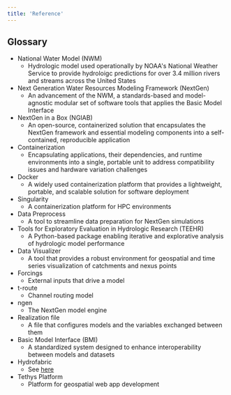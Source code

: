 ```yaml
---
title: 'Reference'
---
```


## Glossary

- National Water Model (NWM)
  - Hydrologic model used operationally by NOAA's National Weather Service to provide hydroloigc predictions for over 3.4 million rivers and streams across the United States
- Next Generation Water Resources Modeling Framework (NextGen)
  - An advancement of the NWM, a standards-based and model-agnostic modular set of software tools that applies the Basic Model Interface
- NextGen in a Box (NGIAB)
  - An open-source, containerized solution that encapsulates the NextGen framework and essential modeling components into a self-contained, reproducible application
- Containerization
  - Encapsulating applications, their dependencies, and runtime environments into a single, portable unit to address compatibility issues and hardware variation challenges
- Docker
  - A widely used containerization platform that provides a lightweight, portable, and scalable solution for software deployment
- Singularity
  - A containerization platform for HPC environments
- Data Preprocess
  - A tool to streamline data preparation for NextGen simulations
- Tools for Exploratory Evaluation in Hydrologic Research (TEEHR)
  - A Python-based package enabling iterative and explorative analysis of hydrologic model performance
- Data Visualizer
  - A tool that provides a robust environment for geospatial and time series visualization of catchments and nexus points
- Forcings
  - External inputs that drive a model
- t-route
  - Channel routing model
- ngen
  - The NextGen model engine
- Realization file
  - A file that configures models and the variables exchanged between them
- Basic Model Interface (BMI)
  - A standardized system designed to enhance interoperability between models and datasets
- Hydrofabric
  - See [here](https://noaa-owp.github.io/hydrofabric/articles/01-intro-deep-dive.html)
- Tethys Platform
  - Platform for geospatial web app development

